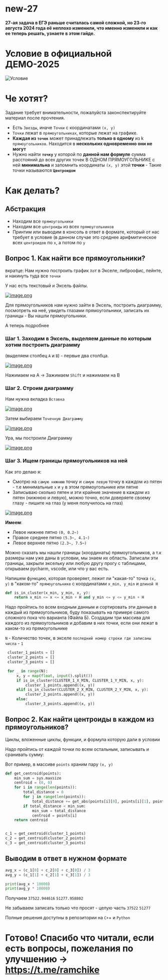 # new-27


**27-ая задача в ЕГЭ раньше считалась самой сложной, но 23-го августа 2024 года её неплохо изменили, что именно изменили и как ее теперь решать, узнаете в этом гайде.**

# Условие в официальной ДЕМО-2025
![Условие](https://i.postimg.cc/PJ1JfCTX/image.png)

# Че хотят?
Задание требует внимательности, пожалуйста законспектируйте материал после прочтения.

- Есть ``Звезды``, иначе ``Точки`` с координатами ``(x, y)``
- ``Точки`` лежат в ``прямоугольниках``, которые лежат на графике.
- **Каждая из ``точек``** может принадлежать **только в одному** из k ``прямоугольников``. Находится в **нескольких одновременно они не могут**
 - Нужно найти **``точку``** у которой по **данной нам формуле** сумма расстояний до всех других точек В ОДНОМ ПРЯМОУГОЛЬНИКЕ с ней **минимальна** и запомнить координаты ``(x, y)`` этой **точки** - Такие точки называются **``Центроидом``**

# Как делать?

## Абстракция
- Находим все ``прямоугольники``
- Находим все ``центроиды`` из всех ``прямоугольников``
- Принтим или выводим в консоль в ответ в формате, который от нас требует в условие (в данном случае это среднее арифмитическое всех ``центроидов`` по ``x``, а потом по ``y``

## Вопрос 1. Как найти все прямоугольники?
вкратце: Нам нужно построить график ``XoY`` в Экселе, либроофис, пейнте, и накинуть туда все ``точки``

У нас есть текстовый и Эксель файлы. 

[![image.png](https://i.postimg.cc/ZYNxvjqR/image.png)](https://postimg.cc/QVXTRQ1G)

Для прямоугольников нам нужно зайти в Эксель, построить диаграмму, посмотреть на неё, увидеть глазами прямоугольники, записать их границы - Вы нашли прямоугольники.

А теперь подробнее

### Шаг 1. Заходим в Эксель, выделяем данные по которым хотим построить диаграмму 

(выделяем столбец ``A`` и ``B``) - первые два столбца.

[![image.png](https://i.postimg.cc/3NQpZ5ww/image.png)](https://postimg.cc/qhQzkFyf)

Нажимаем на A -> Зажимаем ``Shift`` и нажимаем на B

### Шаг 2. Cтроим диаграмму

Нам нужна вкладка ``Вставка``

[![image.png](https://i.postimg.cc/CMbbx1vn/image.png)](https://postimg.cc/G9h4Mcnb)

Затем выбираем ``Точечную Диаграмму``

[![image.png](https://i.postimg.cc/YCCFRxtQ/image.png)](https://postimg.cc/KRC4vBkY)

Ура, мы построили Диаграмму 

[![image.png](https://i.postimg.cc/nL6QHbB1/image.png)](https://postimg.cc/67fQ0PH7)

### Шаг 3. Ищем границы прямоугольников на ней

Как это делаю я: 
- Cмотрю на ``самую нижнюю`` точку и ``самую левую`` точку в каждом из пятен - т.е минимальные ``x`` и ``y`` в этом прямоугольнике или пятне
- Записываю сколько пятен и эти крайние значение в каждом из пятен (нижнюю и левую), можно точно, если доверяете своему глазу - пишите на глаз (у меня получилось на глаз)

[![image.png](https://i.postimg.cc/tC2ZsVFJ/image.png)](https://postimg.cc/9rwFS08H)

**Имеем**: 
- Левое нижнее пятно ``(0, 0.2~)``
- Правое среднее пятно ``(5.3~, 4.1~)``
- Левое верхнее пятно ``(2.3~, 7.5~)``


Можно сказать мы нашли границы (координаты) прямоугольников, а т.к размеры нам уже даны в условии, мы знаем их область.
Записали эти границы, закрыли эксельку или любую другу прогу с таблицами, открываем pycharm, vscode, или что у вас есть. 

Напишем функцию, которая проверяет, лежит ли "какая-то" точка ``(x, y)`` в "каком-то" ``прямоугольнике`` с координатами ``x_min, y_min`` и ``длиной H``

```python
def is_in_cluster(x_min, y_min, x, y):
    return x_min <= x <= x_min + H and y_min <= y <= y_min + H
```

Надо пройтись по всем входным данным и сортировать эти данные в каждый из прямоугольников, буду показывать на примере самого сложного пока что варианта (Файла Б).
Создадим три массива для каждого из прямоугольников и добавим в них точки, если они лежат в каком-то из прямоугольнике

``N`` - Количество точек, в экселе ``последний номер строки где записаны числа`` - ``1``

```python
 cluster_1_points = []
 cluster_2_points = []
 cluster_3_points = []

 for _ in range(N):
     x, y = map(float, input().split())
     if is_in_cluster(CLUSTER_1_X_MIN, CLUSTER_1_Y_MIN, x, y):
         cluster_1_points.append((x, y))
     elif is_in_cluster(CLUSTER_2_X_MIN, CLUSTER_2_Y_MIN, x, y):
         cluster_2_points.append((x, y))
     else:
         cluster_3_points.append((x, y))
```

## Вопрос 2. Как найти центроиды в каждом из прямоугольников?

Циклы, вложенные циклы, функции, и формула которую дали в условии

Надо пройтись от каждой точки по всем остальным, записывать и сранивать сумму:

Вот пример, в массиве ``points`` храним пару ``(x, y)``

```python
def get_centroid(points):
    min_sum = sys.maxsize
    centroid = (0, 0)
    for i in range(len(points)):
        total_distance = 0
        for j in range(len(points)):
            total_distance += get_abs(points[i][0], points[i][1], points[j][0], points[j][1])
        if total_distance < min_sum:
            min_sum = total_distance
            centroid = points[i]
    return centroid


c_1 = get_centroid(cluster_1_points)
c_2 = get_centroid(cluster_2_points)
c_3 = get_centroid(cluster_3_points)
```

## Выводим в ответ в нужном формате

```python
avg_x = (c_1[0] + c_2[0] + c_3[0]) / 3
avg_y = (c_1[1] + c_2[1] + c_3[1]) / 3

print(avg_x * 10000)
print(avg_y * 10000)
```
Получаем
``37522.944616``
``51277.958802``

Не забываем записать только что просят - целую часть
``37522``
``51277`` 

Полные решения доступны в репозитории на ``C+``+ и ``Python``

# Готово! Спасибо что читали, если есть вопросы, пожелания по улучшению -> https://t.me/ramchike



